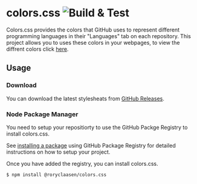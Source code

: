 # colors.css ![Build & Test](https://github.com/roryclaasen/colors.css/workflows/Build%20&%20Test/badge.svg)

Colors.css provides the colors that GitHub uses to represent different programming languages in their "Languages" tab on each repository.
This project allows you to uses these colors in your webpages, to view the diffrent colors click [here](#colors).

## Usage

### Download

You can download the latest stylesheats from [GitHub Releases](https://github.com/roryclaasen/colors.css/releases/latest).

### Node Package Manager

You need to setup your repositiorty to use the GitHub Packge Registry to install colors.css.

See [installing a package](https://help.github.com/en/packages/using-github-packages-with-your-projects-ecosystem/configuring-npm-for-use-with-github-packages#installing-a-package) using GitHub Package Registry for detailed instructions on how to setup your project.

Once you have added the registry, you can install colors.css.

```shell
$ npm install @roryclaasen/colors.css
```
